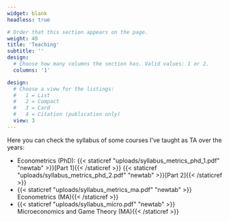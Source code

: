```yaml
---
widget: blank
headless: true

# Order that this section appears on the page.
weight: 40
title: 'Teaching'
subtitle: ''
design:
  # Choose how many columns the section has. Valid values: 1 or 2.
  columns: '1'

design:
  # Choose a view for the listings:
  #   1 = List
  #   2 = Compact
  #   3 = Card
  #   4 = Citation (publication only)
  view: 3
---
```


Here you can check the syllabus of some courses I've taught as TA over the years:

- Econometrics (PhD): {{< staticref "uploads/syllabus_metrics_phd_1.pdf" "newtab" >}}[Part 1]{{< /staticref >}} {{< staticref "uploads/syllabus_metrics_phd_2.pdf" "newtab" >}}[Part 2]{{< /staticref >}}
- {{< staticref "uploads/syllabus_metrics_ma.pdf" "newtab" >}} Econometrics (MA){{< /staticref >}}
- {{< staticref "uploads/syllabus_micro.pdf" "newtab" >}} Microeconomics and Game Theory (MA){{< /staticref >}}